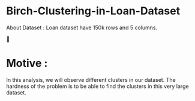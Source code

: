 # Birch-Clustering-in-Loan-Dataset


About Dataset : Loan dataset have 150k rows and 5 columns.



:angel:

# Motive :
In this analysis, we will observe different clusters in our dataset. The hardness of the problem is to be able to find the clusters in this very large dataset.
